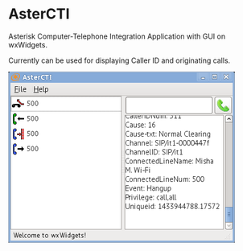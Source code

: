 # AsterCTI
Asterisk Computer-Telephone Integration Application with GUI on wxWidgets.

Currently can be used for displaying Caller ID and originating calls.

![Screenshot](/screenshot.png?raw=true)
